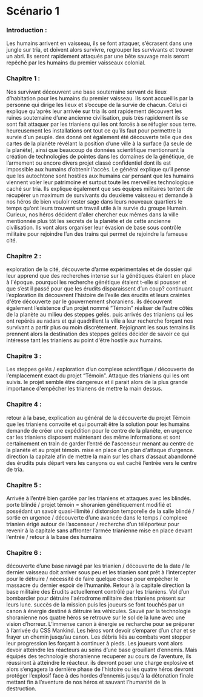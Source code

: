 # Scénario 1
### Introduction : 
Les humains arrivent en vaisseau, ils se font attaquer, s’écrasent dans une jungle sur tria, et doivent alors survivre, regrouper les survivants et trouver un abri. Ils seront rapidement attaqués par une bête sauvage mais seront repêché par les humains du premier vaisseaux colonial.

### Chapitre 1 :
Nos survivant découvrent une base souterraine servant de lieux d’habitation pour les humains du premier vaisseau. Ils sont accueillis par la personne qui dirige les lieux et s’occupe de la survie de chacun. Celui ci explique qu'après leur arrivée sur tria ils ont rapidement découvert les ruines souterraine d’une ancienne civilisation, puis très rapidement ils se sont fait attaquer par les trianiens qui les ont forcés à se réfugier sous terre. heureusement les installations ont tout ce qu’ils faut pour permettre la survie d’un peuple.
des donné ont également été découverte telle que des cartes de la planète révélant la position d’une ville à la surface (la seule de la planète), ainsi que beaucoup de données scientifique mentionnant la création de technologies de pointes dans les domaines de la génétique, de l’armement ou encore divers projet classé confidentiel dont ils est impossible aux humains d’obtenir l'accès. 
Le général explique qu’il pense que les autochtone sont hostiles aux humains car pensant que les humains viennent voler leur patrimoine et surtout toute les merveilles technologique caché sur tria. Ils explique également que ses équipes militaires tentent de récupérer un maximum de survivants du deuxième vaisseau et demande à nos héros de bien vouloir rester sage dans leurs nouveaux quartiers le temps qu’ont leurs trouvent un travail utile à la survie du groupe Humain.
Curieux, nos héros décident d’aller chercher eux mêmes dans la ville mentionnée plus tôt les secrets de la planète et de cette ancienne civilisation.
Ils vont alors organiser leur évasion de base sous contrôle militaire pour rejoindre l’un des trains qui permet de rejoindre la fameuse cité.

### Chapitre 2 :
exploration de la cité, découverte d’arme expérimentales et de dossier qui leur apprend que des recherches intense sur la génétiques étaient en place à l'époque.
pourquoi les recherche génétique étaient t-elle si pousser et que s’est il passé pour que les érudits disparaissent d’un coup?
continuant l’exploration ils découvrent l’histoire de l’exile des érudits et leurs craintes d'être découverte par le gouvernement shoraniens. ils découvrent également l’existence d’un projet nommé “Témoin” réaliser de l’autre côtés de la planète au milieu des steppes gelés.
puis arrivés des trianiens qui les ont repérés au radars et qui quadrillent la ville a leur recherche forçant nos survivant a partir plus ou moin discrètement.
Rejoignant les sous terrains ils prennent alors la destination des steppes gelées décider de savoir ce qui intéresse tant les trianiens au point d'être hostile aux humains.

### Chapitre 3 :
Les steppes gelés / exploration d’un complexe scientifique / découverte de l’emplacement exact du projet “Témoin”. Attaque des trianiens qui les ont suivis. 
le projet semble être dangereux et il parait alors de la plus grande importance d'empêcher les trianens de mettre la main dessus.


### Chapitre 4 : 
retour à la base, explication au général de la découverte du projet Témoin que les trianiens convoite et qui pourrait être la solution pour les humains 
demande de créer une expédition pour le centre de la planète, en urgence car les trianiens disposent maintenant des même informations et sont certainement en train de garder l’entré de l'ascenseur menant au centre de la planète et au projet témoin.
mise en place d’un plan d'attaque d’urgence.
direction la capitale afin de mettre la main sur les chars d’assaut abandonné des érudits puis départ vers les canyons ou est caché l’entrée vers le centre de tria.

### Chapitre 5 :
Arrivée à l’entré bien gardée par les trianiens et attaques avec les blindés.
porte blindé / projet témoin = shoranien génétiquement modifié et possédant un savoir quasi-illimité / distorsion temporelle de la salle blindé / sortie en urgence / découverte d’une avancée dans le temps / complexe trianien érigé autour de l’ascenseur / recherche d’un téléporteur pour revenir à la capitale sans affronter l’armée trianienne mise en place devant l’entrée / retour à la base des humains

### Chapitre 6 :
découverte d’une base ravagé par les trianien / découverte de la date / le dernier vaisseau doit arriver sous peu et les trianien sont prêt à l’intercepter pour le détruire / nécessité de faire quelque chose pour empêcher le massacre du dernier espoir de l’humanité.
Retour à la capitale direction la base militaire des Érudits actuellement contrôlé par les trianiens. Vol d’un bombardier pour détruire l'aérodrome militaire des trianiens présent sur leurs lune.
succès de la mission puis les joueurs se font touchés par un canon à énergie destiné à détruire les véhicules. Sauvé par la technologie shoranienne nos quatre héros se retrouve sur le sol de la lune avec une vision d’horreur. L’immense canon à énergie se recharche pour se préparer à l’arrivée du CSS Mankind.
Les héros vont devoir s’emparer d’un char et se frayer un chemin jusqu’au canon.
Les débris liés au combats vont stopper leur progression les forçant à continuer à pieds. Les joueurs vont alors devoir atteindre les réacteurs au seins d’une base grouillant d’ennemis. Mais équipés des technologie shoranienne recuperer au cours de l’aventure, ils réussiront à atteindre le réacteur. ils devront poser une charge explosive et alors s’engagera la dernière phase de l’histoire ou les quatre héros devront protéger l’explosif face à des hordes d’ennemis jusqu'à la détonation finale mettant fin à l’aventure de nos héros et sauvant l’humanité de la destruction.